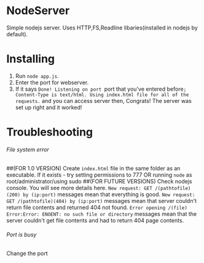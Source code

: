 # NodeServer
Simple nodejs server.  Uses HTTP,FS,Readline libaries(installed in nodejs by default).
# Installing
1. Run `node app.js`.
2. Enter the port for webserver.
3. If it says `Done! Listening on port `port that you've entered before`; Content-Type is text/html. Using index.html file for
all of the requests.` and you can access server then, Congrats! The server was set up right and it worked!

# Troubleshooting
###### File system error
##(FOR 1.0 VERSION)
Create `index.html` file in the same folder as an executable.
If it exists - try setting permissions to 777 OR running `node` as root/administrator/using sudo
##(FOR FUTURE VERSIONS)
Check nodejs console. You will see more details here.
`New request: GET /(pathtofile)(200) by (ip:port)` messages mean that everything is good.
`New request: GET /(pathtofile)(404) by (ip:port)` messages mean that server couldn't return file contents and returned 404 not found.
`Error opening /(file) Error:Error: ENOENT: no such file or directory` messages mean that the server couldn't get file contents and had to return 404 page contents.
###### Port is busy
Change the port
